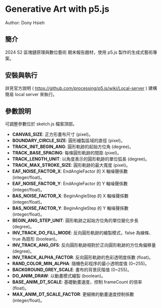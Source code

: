 # Generative Art with p5.js

Author: Dony Hsieh

## 簡介

2024 S2 區塊鏈原理與數位藝術 期末報告題材，使用 p5.js 製作的生成式藝術專案。

## 安裝與執行

詳見官方說明 ( https://github.com/processing/p5.js/wiki/Local-server ) 建構簡易 local server 來執行。

## 參數說明

可調整參數位於 sketch.js 檔案頂部。

- **CANVAS_SIZE**: 正方形畫布尺寸 (pixel)。
- **BOUNDARY_CIRCLE_SIZE**: 圓形繪製區域的直徑 (pixel)。
- **TRACK_INIT_BEGIN_ANG**: 圓形軌跡的起始方位角 (degree)。
- **TRACK_BASE_SPACING**: 每條圓形軌跡的間距 (pixel)。
- **TRACK_LENGTH_UNIT**: 以角度表示的圓形軌跡的單位弧長 (degree)。
- **TRACK_MAX_STROKE_SIZE**: 圓形軌跡的最大寬度 (pixel)。
- **EAF_NOISE_FACTOR_X**: EndAngleFactor 的 X 軸噪聲係數 (integer/float)。
- **EAF_NOISE_FACTOR_Y**: EndAngleFactor 的 Y 軸噪聲係數 (integer/float)。
- **BAS_NOISE_FACTOR_X**: BeginAngleStep 的 X 軸噪聲係數 (integer/float)。
- **BAS_NOISE_FACTOR_Y**: BeginAngleStep 的 Y 軸噪聲係數 (integer/float)。
- **BEGIN_ANG_STEP_UNIT**: 圓形軌跡之起始方位角的單位變化步長 (degree)。
- **INV_TRACK_DO_FILL_MODE**: 反向圓形軌跡的繪製模式，false 為線條、true 為扇形 (boolean)。
- **INV_TRACK_ANG_OFS**: 反向圓形軌跡相對於正向圓形軌跡的方位角偏移量 (degree)。
- **INV_TRACK_ALPHA_FACTOR**: 反向圓形軌跡的色彩透明度係數 (float)。
- **RAND_COLOR_MIN_ALPHA**: 隨機色彩程序的最小透明度值 (0~255)。
- **BACKGROUND_GREY_SCALE**: 畫布的背景灰階值 (0~255)。
- **DO_ANIM_DRAW**: 以動畫模式繪製 (boolean)。
- **BASE_ANIM_DT_SCALE**: 基礎動畫速度，控制 frameCount 的倍率 (float)。
- **MAX_ANIM_DT_SCALE_FACTOR**: 更細微的動畫速度控制係數 (integer/float)。
